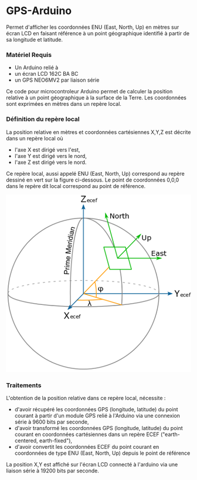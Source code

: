 # GPS-Arduino
Permet d'afficher les coordonnées ENU (East, North, Up) en mètres sur écran LCD en faisant référence 
à un point géographique identifié à partir de sa longitude et latitude. 

### Matériel Requis 
* Un Arduino relié à 
* un écran LCD 162C BA BC
* un GPS NEO6MV2 par liaison série


Ce code pour microcontroleur Arduino permet de calculer la 
position relative à un point géographique à la surface de la Terre. Les coordonnées sont exprimées en mètres dans un repère local.

### Définition du repère local
La position relative en mètres et coordonnées cartésiennes X,Y,Z est décrite dans un repère local où
* l'axe X est dirigé vers l'est,
* l'axe Y est dirigé vers le nord,
* l'axe Z est dirigé vers le nord.

Ce repère local, aussi appelé ENU (East, North, Up) correspond au repère dessiné en vert sur la figure ci-dessous.
Le point de coordonnées 0,0,0 dans le repère dit local correspond au point de référence.

![Repère ENU](ECEF_ENU_Longitude_Latitude_relationships.png)

### Traitements
L'obtention de la position relative dans ce repère local, nécessite  :
* d'avoir récupéré les coordonnées GPS (longitude, latitude) du point courant à partir d'un module GPS relié 
à l'Arduino via une connexion série à 9600 bits par seconde,
* d'avoir transformé les coordonnées GPS (longitude, latitude) du point courant en coordonnées cartésiennes dans un repère ECEF ("earth-centered, earth-fixed"),
* d'avoir convertit les coordonnées ECEF du point courant en coordonnées de type ENU (East, North, Up) depuis 
le point de référence

La position X,Y est affiché sur l'écran LCD connecté à l'arduino via une liaison série à 19200 bits par seconde.
